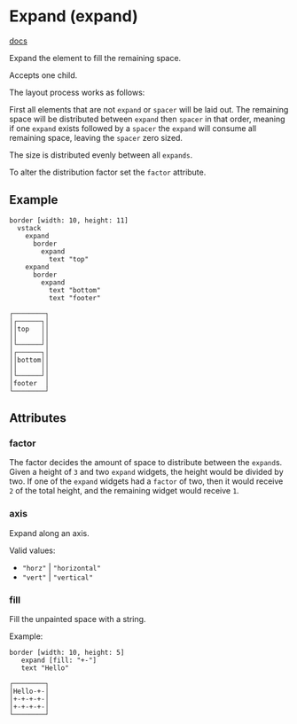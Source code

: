 # Expand (expand)
[docs](https://togglebyte.github.io/anathema-guide/templates/elements/expand.html)

Expand the element to fill the remaining space.

Accepts one child.

The layout process works as follows:

First all elements that are not `expand` or `spacer` will be laid out. The remaining space will be distributed between `expand` then `spacer` in that order, meaning if one `expand` exists followed by a `spacer` the `expand` will consume all remaining space, leaving the `spacer` zero sized.

The size is distributed evenly between all `expands`.

To alter the distribution factor set the `factor` attribute.

## Example
```
border [width: 10, height: 11]
  vstack
    expand
      border
        expand
          text "top"
    expand
      border
        expand
          text "bottom"
          text "footer"
```
```
┌────────┐
│┌──────┐│
││top   ││
││      ││
│└──────┘│
│┌──────┐│
││bottom││
││      ││
│└──────┘│
│footer  │
└────────┘
```
## Attributes
### factor
The factor decides the amount of space to distribute between the `expand`s.
Given a height of `3` and two `expand` widgets, the height would be divided by two.
If one of the `expand` widgets had a `factor` of two, then it would receive `2` of the total height, and the remaining widget would receive `1`.

### axis
Expand along an axis.

Valid values:
- `"horz"` | `"horizontal"`
- `"vert"` | `"vertical"`
### fill
Fill the unpainted space with a string.

Example:
```
border [width: 10, height: 5]
   expand [fill: "+-"]
   text "Hello"
```
```
┌────────┐
│Hello-+-│
│+-+-+-+-│
│+-+-+-+-│
└────────┘
```
